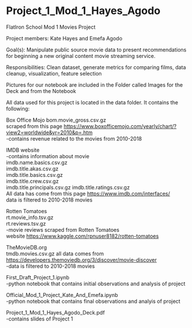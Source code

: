 # Project_1_Mod_1_Hayes_Agodo


FlatIron School Mod 1 Movies Project

Project members:
Kate Hayes and Emefa Agodo

Goal(s):
Manipulate public source movie data to present recommendations for beginning a new original content movie streaming service.

Responsibilities:
Clean dataset, generate metrics for comparing films, data cleanup, visualization, feature selection

Pictures for our notebook are included in the Folder called Images for the Deck and from the Notebook

All data used for this project is located in the data folder. It contains the following: 

Box Office Mojo
bom.movie_gross.csv.gz  
scraped from this page https://www.boxofficemojo.com/yearly/chart/?view2=worldwide&yr=2010&p=.htm  
-contains revenue related to the movies from 2010-2018

IMDB website  
-contains information about movie  
imdb.name.basics.csv.gz  
imdb.title.akas.csv.gz  
imdb.title.basics.csv.gz  
imdb.title.crew.csv.gz  
imdb.title.principals.csv.gz
imdb.title.ratings.csv.gz  
All data has come from this page https://www.imdb.com/interfaces/  
data is filtered to 2010-2018 movies

Rotten Tomatoes  
rt.movie_info.tsv.gz  
rt.reviews.tsv.gz  
-movie reviews scraped from Rotten Tomatoes  
website https://www.kaggle.com/rpnuser8182/rotten-tomatoes


TheMovieDB.org  
tmdb.movies.csv.gz
all data comes from https://developers.themoviedb.org/3/discover/movie-discover  
-data is filtered to 2010-2018 movies

First_Draft_Project_1.ipynb  
-python notebook that contains initial observations and analysis of project

Official_Mod_1_Project_Kate_And_Emefa.ipynb  
-python notebook that contains final observations and analyis of project

Project_1_Mod_1_Hayes_Agodo_Deck.pdf  
-contains slides of Project 1

